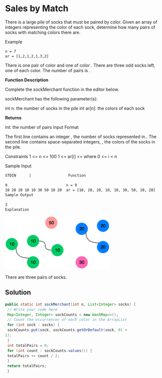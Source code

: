 # Sales by Match

There is a large pile of socks that must be paired by color. Given an array of integers representing the color of each sock, determine how many pairs of socks with matching colors there are.

Example

    n = 7
    ar = [1,2,1,2,1,3,2]

There is one pair of color and one of color . There are three odd socks left, one of each color. The number of pairs is .

**Function Description**

Complete the sockMerchant function in the editor below.

sockMerchant has the following parameter(s):

int n: the number of socks in the pile
int ar[n]: the colors of each sock

**Returns**

int: the number of pairs
Input Format

The first line contains an integer , the number of socks represented in .
The second line contains space-separated integers, , the colors of the socks in the pile.

Constraints
1 <= n <= 100
1 <= ar[i] <= where 0 <= i < n

Sample Input

    STDIN      |                 Function

    9                           n = 9
    10 20 20 10 10 30 50 10 20  ar = [10, 20, 20, 10, 10, 30, 50, 10, 20]
    Sample Output

    3
    Explanation

![stock image](./images/stock.png)

There are three pairs of socks.

## Solution

```java
public static int sockMerchant(int n, List<Integer> socks) {
 // Write your code here
 Map<Integer, Integer> sockCounts = new HashMap<>();
 // Count the occurrences of each color in the ArrayList
 for (int sock : socks) {
 sockCounts.put(sock, sockCounts.getOrDefault(sock, 0) +
1);
 }
 int totalPairs = 0;
 for (int count : sockCounts.values()) {
 totalPairs += count / 2;
 }
 return totalPairs;
 }

```
